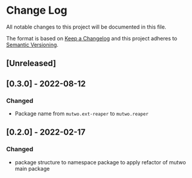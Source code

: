 # Change Log

All notable changes to this project will be documented in this file.

The format is based on [Keep a Changelog](http://keepachangelog.com/)
and this project adheres to [Semantic Versioning](http://semver.org/).

## [Unreleased]

## [0.3.0] - 2022-08-12

### Changed
- Package name from `mutwo.ext-reaper` to `mutwo.reaper`


## [0.2.0] - 2022-02-17

### Changed
- package structure to namespace package to apply refactor of mutwo main package



